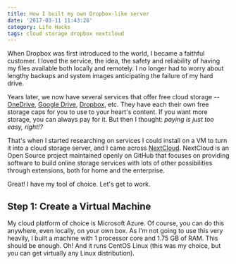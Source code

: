 ```yaml
---
title: How I built my own Dropbox-like server
date: '2017-03-11 11:43:26'
category: Life Hacks
tags: cloud storage dropbox nextcloud
---
```


When Dropbox was first introduced to the world, I became a faithful customer. I loved the service, the idea, the safety and reliability of having my files available both locally and remotely. I no longer had to worry about lengthy backups and system images anticipating the failure of my hard drive.

Years later, we now have several services that offer free cloud storage -- [OneDrive](http://onedrive.live.com), [Google Drive](http://drive.google.com), [Dropbox](http://dropbox.com), etc. They have each their own free storage caps for you to use to your heart's content. If you want more storage, you can always pay for it. But then I thought: _paying is just too easy, right!?_

That's when I started researching on services I could install on a VM to turn it into a cloud storage server, and I came across [NextCloud](http://nextcloud.com). NextCloud is an Open Source project maintained openly on GitHub that focuses on providing software to build online storage services with lots of other possibilities through extensions, both for home and the enterprise.

Great! I have my tool of choice. Let's get to work.

## Step 1: Create a Virtual Machine

My cloud platform of choice is Microsoft Azure. Of course, you can do this anywhere, even locally, on your own box. As I'm not going to use this very heavily, I built a machine with 1 processor core and 1.75 GB of RAM. This should be enough. Oh! And it runs CentOS Linux (this was my choice, but you can get virtually any Linux distribution).
